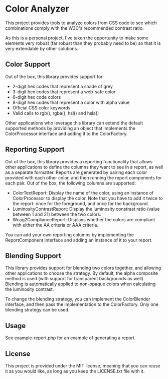 # Color Analyzer
This project provides tools to analyze colors from CSS code to see which
combinations comply with the W3C's recommended contrast ratio.

As this is a personal project, I've taken the opportunity to make some elements
very robust (far robust than they probably need to be) so that it is very
extendable by other solutions.

## Color Support
Out of the box, this library provides support for:

- 2-digit hex codes that represent a shade of grey
- 3-digit hex codes that represent a web-safe color
- 6-digit hex code colors
- 8-digit hex codes that represent a color with alpha value
- Official CSS color keywords
- Valid calls to rgb(), rgba(), hsl() and hsla()

Other applications who leverage this library can extend the default supported
methods by providing an object that implements the ColorProcessor interface and
adding it to the ColorFactory.

## Reporting Support
Out of the box, this library provides a reporting functionality that allows
other applications to define the columns they want to see in a report, as well
as a separate formatter. Reports are generated by pairing each color provided
with each other color, and then running the report components for each pair. Out
of the box, the following columns are supported:

- ColorTextReport: Display the name of the color, using an instance of
  ColorProcessor to display the color. Note that you have to add it twice to
  the report: once for the foreground, and once for the background.
- LuminosityContrastReport: Display the luminosity constrast ratio (value 
  between 1 and 21) between the two colors.
- Wcag2ComplianceReport: Displays whether the colors are compliant with either
  the AA criteria or AAA criteria.

You can add your own reporting columns by implementing the ReportComponent
interface and adding an instance of it to your report.

## Blending Support
This library provides support for blending two colors together, and allowing
other applications to choose the strategy. By default, the alpha composite 
method is used (with support for transparent backgrounds as well). Blending
is automatically applied to non-opaque colors when calculating the luminosity
contrast.

To change the blending strategy, you can implement the ColorBlender interface,
and then pass the implementation to the ColorFactory. Only one blending
strategy can be used.

## Usage
See example-report.php for an example of generating a report.

## License
This project is provided under the MIT license, meaning that you can reuse it
as you would like, as long as you keep the LICENSE.txt file with it.
